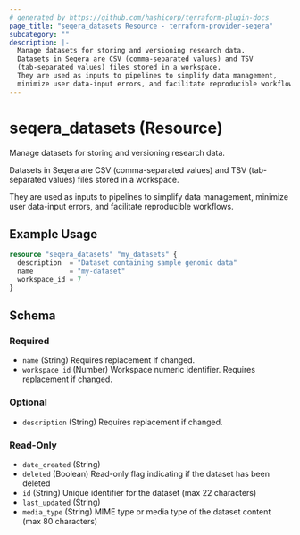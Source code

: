 ```yaml
---
# generated by https://github.com/hashicorp/terraform-plugin-docs
page_title: "seqera_datasets Resource - terraform-provider-seqera"
subcategory: ""
description: |-
  Manage datasets for storing and versioning research data.
  Datasets in Seqera are CSV (comma-separated values) and TSV
  (tab-separated values) files stored in a workspace.
  They are used as inputs to pipelines to simplify data management,
  minimize user data-input errors, and facilitate reproducible workflows.
---
```


# seqera_datasets (Resource)

Manage datasets for storing and versioning research data.

Datasets in Seqera are CSV (comma-separated values) and TSV
(tab-separated values) files stored in a workspace.

They are used as inputs to pipelines to simplify data management,
minimize user data-input errors, and facilitate reproducible workflows.

## Example Usage

```terraform
resource "seqera_datasets" "my_datasets" {
  description  = "Dataset containing sample genomic data"
  name         = "my-dataset"
  workspace_id = 7
}
```

<!-- schema generated by tfplugindocs -->
## Schema

### Required

- `name` (String) Requires replacement if changed.
- `workspace_id` (Number) Workspace numeric identifier. Requires replacement if changed.

### Optional

- `description` (String) Requires replacement if changed.

### Read-Only

- `date_created` (String)
- `deleted` (Boolean) Read-only flag indicating if the dataset has been deleted
- `id` (String) Unique identifier for the dataset (max 22 characters)
- `last_updated` (String)
- `media_type` (String) MIME type or media type of the dataset content (max 80 characters)
